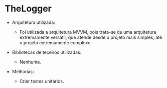 # TheLogger

- Arquitetura utilizada:
  - Foi utilizada a arquitetura MVVM, pois trata-se de uma arquitetura extremamente versátil, que atende desde o projeto mais simples, até o projeto extremamente complexo.
  
- Bibliotecas de teceiros utilizadas:
  - Nenhuma.
  
- Melhorias:
  - Criar testes unitários.
